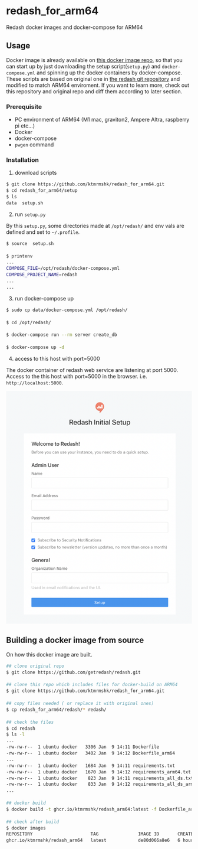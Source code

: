 # redash_for_arm64
Redash docker images and docker-compose for ARM64

## Usage

Docker image is already available on [this docker image repo](https://github.com/ktmrmshk/redash_for_arm64/pkgs/container/redash_arm64), so that you can start up by just downloading the setup script(`setup.py`) and `docker-compose.yml` and spinning up the docker containers by docker-compose. These scripts are based on original one in [the redash git repository](https://github.com/getredash/redash) and modified to match ARM64 enviroment. If you want to learn more, check out this repository and original repo and diff them according to later section.

### Prerequisite

* PC environment of ARM64 (M1 mac, graviton2, Ampere Altra, raspberry pi etc...)
* Docker
* docker-compose
* `pwgen` command

### Installation

1. download scripts

```bash
$ git clone https://github.com/ktmrmshk/redash_for_arm64.git
$ cd redash_for_arm64/setup
$ ls 
data  setup.sh
```


2. run `setup.py`

By this `setup.py`, some directories made at `/opt/redash/` and env vals are defined and set to `~/.profile`.

```bash
$ source  setup.sh

$ printenv
...
COMPOSE_FILE=/opt/redash/docker-compose.yml
COMPOSE_PROJECT_NAME=redash
...
...
```

3. run docker-compose up

```bash
$ sudo cp data/docker-compose.yml /opt/redash/

$ cd /opt/redash/

$ docker-compose run --rm server create_db

$ docker-compose up -d
```

4. access to this host with port=5000

The docker container of redash web service are listening at port 5000.
Access to the this host with port=5000 in the browser. i.e. `http://localhost:5000`.

<img src="doc/welcomepage.png" width=600>


## Building a docker image from source

On how this docker image are built.

```bash
## clone original repo
$ git clone https://github.com/getredash/redash.git

## clone this repo which includes files for docker-build on ARM64
$ git clone https://github.com/ktmrmshk/redash_for_arm64.git

## copy files needed ( or replace it with original ones)
$ cp redash_for_arm64/redash/* redash/

## check the files
$ cd redash
$ ls -l
...
-rw-rw-r--  1 ubuntu docker   3306 Jan  9 14:11 Dockerfile
-rw-rw-r--  1 ubuntu docker   3402 Jan  9 14:12 Dockerfile_arm64
...
-rw-rw-r--  1 ubuntu docker   1684 Jan  9 14:11 requirements.txt
-rw-rw-r--  1 ubuntu docker   1670 Jan  9 14:12 requirements_arm64.txt
-rw-rw-r--  1 ubuntu docker    823 Jan  9 14:11 requirements_all_ds.txt
-rw-rw-r--  1 ubuntu docker    833 Jan  9 14:12 requirements_all_ds_arm64.txt
...

## docker build
$ docker build -t ghcr.io/ktmrmshk/redash_arm64:latest -f Dockerfile_arm64 .

## check after build
$ docker images
REPOSITORY                      TAG               IMAGE ID       CREATED         SIZE
ghcr.io/ktmrmshk/redash_arm64   latest            de80d066a8e6   6 hours ago     1.1GB
```



